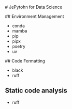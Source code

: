 # JePytohn for Data Science


## Environment Management

* conda
* mamba
* pip
* pipx
* poetry
* uv


## Code Formatting

* black
* ruff


## Static code analysis

* ruff

